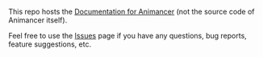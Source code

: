 This repo hosts the [Documentation for Animancer](https://kybernetik.com.au/animancer) (not the source code of Animancer itself).

Feel free to use the [Issues](https://github.com/KybernetikGames/animancer/issues) page if you have any questions, bug reports, feature suggestions, etc.
